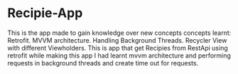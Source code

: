 # Recipie-App
This is the app made to gain knowledge over new concepts 
concepts learnt: 
Retrofit.
MVVM architecture.
Handling Background Threads.
Recycler View with different Viewholders.
This is app that get Recipies from RestApi using retrofit while making this app I had learnt mvvm architecture
and performing requests in background threads and create time out for requests.
